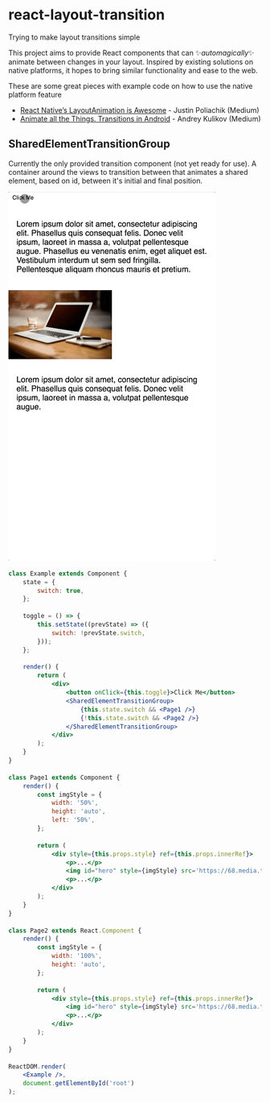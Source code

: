 # react-layout-transition
Trying to make layout transitions simple

This project aims to provide React components that can :sparkles:_automagically_:sparkles: animate between changes in your layout.
Inspired by existing solutions on native platforms, it hopes to bring similar functionality and ease to the web.

These are some great pieces with example code on how to use the native platform feature
- [React Native’s LayoutAnimation is Awesome](https://medium.com/@Jpoliachik/react-native-s-layoutanimation-is-awesome-4a4d317afd3e) - Justin Poliachik (Medium)
- [Animate all the Things. Transitions in Android](https://medium.com/@andkulikov/animate-all-the-things-transitions-in-android-914af5477d50) - Andrey Kulikov (Medium)

## SharedElementTransitionGroup

Currently the only provided transition component (not yet ready for use).
A container around the views to transition between that animates a shared element, based on id, between it's initial and final position.

![Demo](assets/demo.gif)

```jsx
class Example extends Component {
    state = {
        switch: true,
    };

    toggle = () => {
        this.setState((prevState) => ({
            switch: !prevState.switch,
        }));
    };

    render() {
        return (
            <div>
                <button onClick={this.toggle}>Click Me</button>
                <SharedElementTransitionGroup>
                    {this.state.switch && <Page1 />}
                    {!this.state.switch && <Page2 />}
                </SharedElementTransitionGroup>
            </div>
        );
    }
}

class Page1 extends Component {
    render() {
        const imgStyle = {
            width: '50%',
            height: 'auto',
            left: '50%',
        };

        return (
            <div style={this.props.style} ref={this.props.innerRef}>
                <p>...</p>
                <img id="hero" style={imgStyle} src='https://68.media.tumblr.com/4d1f173744a32bb4b35a2d5d0babff74/tumblr_mnh29fxz111st5lhmo1_1280.jpg' />
                <p>...</p>
            </div>
        );
    }
}

class Page2 extends React.Component {
    render() {
        const imgStyle = {
            width: '100%',
            height: 'auto',
        };

        return (
            <div style={this.props.style} ref={this.props.innerRef}>
                <img id="hero" style={imgStyle} src='https://68.media.tumblr.com/4d1f173744a32bb4b35a2d5d0babff74/tumblr_mnh29fxz111st5lhmo1_1280.jpg' />
                <p>...</p>
            </div>
        );
    }
}

ReactDOM.render(
    <Example />,
    document.getElementById('root')
);
```
